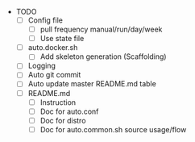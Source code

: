 - TODO
  - [ ] Config file
    - [ ] pull frequency manual/run/day/week
    - [ ] Use state file
  - [ ] auto.docker.sh
    - [ ] Add skeleton generation (Scaffolding)
  - [ ] Logging
  - [ ] Auto git commit
  - [ ] Auto update master README.md table
  - [ ] README.md
    - [ ] Instruction
    - [ ] Doc for auto.conf
    - [ ] Doc for distro
    - [ ] Doc for auto.common.sh source usage/flow
